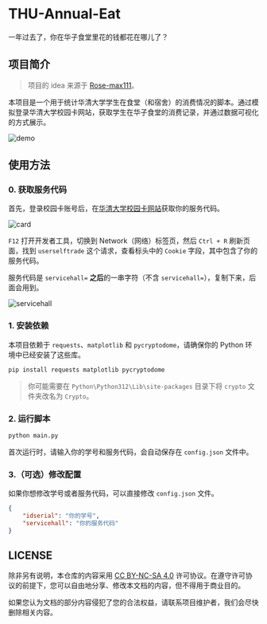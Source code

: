 # THU-Annual-Eat

一年过去了，你在华子食堂里花的钱都花在哪儿了？

## 项目简介

> 项目的 idea 来源于 [Rose-max111](https://github.com/Rose-max111)。

本项目是一个用于统计华清大学学生在食堂（和宿舍）的消费情况的脚本。通过模拟登录华清大学校园卡网站，获取学生在华子食堂的消费记录，并通过数据可视化的方式展示。

![demo](./demo.png)

## 使用方法

### 0. 获取服务代码

首先，登录校园卡账号后，在[华清大学校园卡网站](https://card.tsinghua.edu.cn/userselftrade)获取你的服务代码。

![card](./card.png)

`F12` 打开开发者工具，切换到 Network（网络）标签页，然后 `Ctrl + R` 刷新页面，找到 `userselftrade` 这个请求，查看标头中的 `Cookie` 字段，其中包含了你的服务代码。

服务代码是 `servicehall=` **之后**的一串字符（不含 `servicehall=`），复制下来，后面会用到。

![servicehall](./servicehall.png)

### 1. 安装依赖

本项目依赖于 `requests`、`matplotlib` 和 `pycryptodome`，请确保你的 Python 环境中已经安装了这些库。

```bash
pip install requests matplotlib pycryptodome
```

> 你可能需要在 `Python\Python312\Lib\site-packages` 目录下将 `crypto` 文件夹改名为 `Crypto`。

### 2. 运行脚本

```bash
python main.py
```

首次运行时，请输入你的学号和服务代码，会自动保存在 `config.json` 文件中。

### 3.（可选）修改配置

如果你想修改学号或者服务代码，可以直接修改 `config.json` 文件。

```json
{
    "idserial": "你的学号",
    "servicehall": "你的服务代码"
}
```

## LICENSE

除非另有说明，本仓库的内容采用 [CC BY-NC-SA 4.0](https://creativecommons.org/licenses/by-nc-sa/4.0/) 许可协议。在遵守许可协议的前提下，您可以自由地分享、修改本文档的内容，但不得用于商业目的。

如果您认为文档的部分内容侵犯了您的合法权益，请联系项目维护者，我们会尽快删除相关内容。
